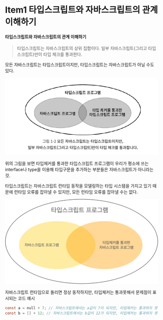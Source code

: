 # Item1 타입스크립트와 자바스크립트의 관계 이해하기

#### 타입스크립트와 자바스크립트의 관계 이해하기

> 타입스크립트는 자바스크립트의 상위 집합이다.
> 일부 자바스크립트(그리고 타입스크립트)만이 타입 체크를 통과한다.


모든 자바스크립트는 타입스크립트이지만, 타입스크립트는 자바스크립트가 아닐 수도 있다.

<p align="center">
 <img src="../../resources/tsvsjs.png" />
</p>

위의 그림을 보면 타입체커를 통과한 타입스크립트 프로그램이 우리가 평소에 쓰는 interface나 type을 이용해 타입구문을 추가하는 부분들은 자바스크립트가 아니라는 것.

타입스크립트는 자바스크립트 런타임 동작을 모델링하는 타입 시스템을 가지고 있기 때문에 런타임 오류를 잡아낼 수 있지만, 모든 런타임 오류를 잡아낼 수는 없다.

<p align="center">
 <img src="../../resources/ts1.png" />
</p>

자바스크립트 런타임으로 돌리면 정상 동작하지만, 타입체커는 통과못해서 문제점이 표시되는 코드 예시

```c
const a = null + 7; // 자바스크립트에서는 a값이 7이 되지만, 타입체커는 통과하지 못함.
const b = [] + 12; // 자바스크립트에서는 b값이 12가 되지만, 타입체커는 통과하지 못함.
```